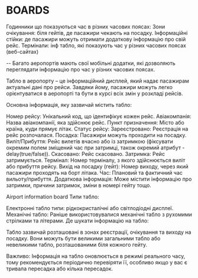 # BOARDS

Годинники що показуються час в різних часових поясах: 
    Зони очікування:  біля гейтів, де пасажири чекають на посадку.
    Інформаційні стійки:  де пасажири можуть отримати додаткову інформацію про свій рейс.
    Термінали: інф табло, які показують час у різних часових поясах (веб-сайтах)


-- Багато аеропортів мають свої мобільні додатки, які дозволяють переглядати інформацію про час у різних часових поясах.


Табло в аеропорту – це інформаційний дисплей, який надає пасажирам актуальні дані про рейси.
Завдяки йому, пасажири можуть легко орієнтуватися в аеропорті та бути в курсі всіх змін у розкладі рейсів.

Основна інформація, яку зазвичай містить табло:

Номер рейсу: Унікальний код, що ідентифікує кожен рейс.
Авіакомпанія: Назва авіакомпанії, яка здійснює рейс.
Пункт призначення: Місто або країна, куди прямує літак.
Статус рейсу:
Зареєстровано: Реєстрація на рейс розпочалася.
Посадка: Пасажири можуть проходити на посадку.
Виліт/Прибуття: Рейс вилетів вчасно або із затримкою
(фіксувати окремим полем зміщений час при затримці, також окремий атрибут - delay(true/false)).
Скасовано: Рейс скасовано.
Затримка: Рейс затримується.
Термінал: Номер терміналу, з якого здійснюється виліт або прибуття рейсу.
Вихід на посадку (гейт): Номер виходу, через який пасажири проходять на борт літака.
Час: Плановий та фактичний час вильоту/прибуття.
Додаткова інформація: Може містити інформацію про затримки, причини затримок, зміни в номері гейту тощо.

Airport information board
Типи табло:

Електронні табло типи: рідкокристалічні або світлодіодні дисплеї.
Механічні табло: Раніше використовувалися механічні табло з рухомими стрілками та літерами.
Де шукати інформацію на табло:

Табло зазвичай розташовані в зонах реєстрації, очікування та виходу на посадку. Вони можуть бути 
великими загальними табло або невеликими табло, розташованими біля кожного гейту.

Важливо: Інформація на табло оновлюється в режимі реального часу, тому рекомендується періодично 
перевіряти її, особливо якщо у вас є тривала пересадка або кілька пересадок.

